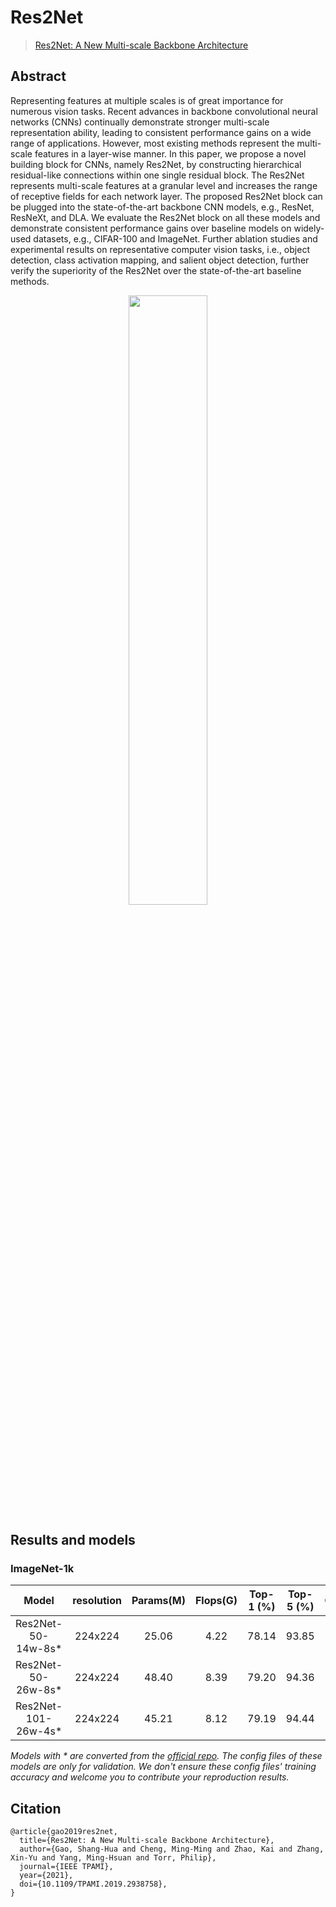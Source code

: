 # Res2Net

> [Res2Net: A New Multi-scale Backbone Architecture](https://arxiv.org/pdf/1904.01169.pdf)

<!-- [ALGORITHM] -->

## Abstract

Representing features at multiple scales is of great importance for numerous vision tasks. Recent advances in backbone convolutional neural networks (CNNs) continually demonstrate stronger multi-scale representation ability, leading to consistent performance gains on a wide range of applications. However, most existing methods represent the multi-scale features in a layer-wise manner. In this paper, we propose a novel building block for CNNs, namely Res2Net, by constructing hierarchical residual-like connections within one single residual block. The Res2Net represents multi-scale features at a granular level and increases the range of receptive fields for each network layer. The proposed Res2Net block can be plugged into the state-of-the-art backbone CNN models, e.g., ResNet, ResNeXt, and DLA. We evaluate the Res2Net block on all these models and demonstrate consistent performance gains over baseline models on widely-used datasets, e.g., CIFAR-100 and ImageNet. Further ablation studies and experimental results on representative computer vision tasks, i.e., object detection, class activation mapping, and salient object detection, further verify the superiority of the Res2Net over the state-of-the-art baseline methods.

<div align=center>
<img src="https://user-images.githubusercontent.com/26739999/142573547-cde68abf-287b-46db-a848-5cffe3068faf.png" width="50%"/>
</div>

## Results and models

### ImageNet-1k

|        Model         | resolution | Params(M) | Flops(G) | Top-1 (%) | Top-5 (%) |                               Config                               |                               Download                                |
| :------------------: | :--------: | :-------: | :------: | :-------: | :-------: | :----------------------------------------------------------------: | :-------------------------------------------------------------------: |
| Res2Net-50-14w-8s\*  |  224x224   |   25.06   |   4.22   |   78.14   |   93.85   | [config](https://github.com/open-mmlab/mmclassification/blob/master/configs/res2net/res2net50-w14-s8_8xb32_in1k.py) | [model](https://download.openmmlab.com/mmclassification/v0/res2net/res2net50-w14-s8_3rdparty_8xb32_in1k_20210927-bc967bf1.pth) \| [log](<>) |
| Res2Net-50-26w-8s\*  |  224x224   |   48.40   |   8.39   |   79.20   |   94.36   | [config](https://github.com/open-mmlab/mmclassification/blob/master/configs/res2net/res2net50-w26-s8_8xb32_in1k.py) | [model](https://download.openmmlab.com/mmclassification/v0/res2net/res2net50-w26-s8_3rdparty_8xb32_in1k_20210927-f547a94b.pth) \| [log](<>) |
| Res2Net-101-26w-4s\* |  224x224   |   45.21   |   8.12   |   79.19   |   94.44   | [config](https://github.com/open-mmlab/mmclassification/blob/master/configs/res2net/res2net101-w26-s4_8xb32_in1k.py) | [model](https://download.openmmlab.com/mmclassification/v0/res2net/res2net101-w26-s4_3rdparty_8xb32_in1k_20210927-870b6c36.pth) \| [log](<>) |

*Models with * are converted from the [official repo](https://github.com/Res2Net/Res2Net-PretrainedModels). The config files of these models are only for validation. We don't ensure these config files' training accuracy and welcome you to contribute your reproduction results.*

## Citation

```
@article{gao2019res2net,
  title={Res2Net: A New Multi-scale Backbone Architecture},
  author={Gao, Shang-Hua and Cheng, Ming-Ming and Zhao, Kai and Zhang, Xin-Yu and Yang, Ming-Hsuan and Torr, Philip},
  journal={IEEE TPAMI},
  year={2021},
  doi={10.1109/TPAMI.2019.2938758},
}
```
